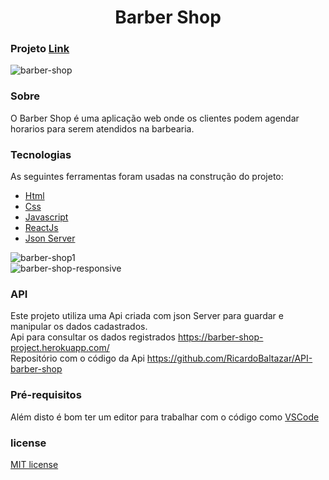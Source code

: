 <h1 align="center">Barber Shop</h1>  
  
### Projeto [Link](https://barber-shop-react-js.vercel.app/#/about)  
  
![barber-shop](https://user-images.githubusercontent.com/56805229/90039111-96b9f680-dc9c-11ea-9e3c-eb2140fe9598.png)  
      
### Sobre
O Barber Shop é uma aplicação web onde os clientes podem agendar horarios para serem atendidos na barbearia. 
    
  
### Tecnologias

As seguintes ferramentas foram usadas na construção do projeto:

- [Html](https://developer.mozilla.org/pt-BR/docs/Web/HTML)  
- [Css](https://developer.mozilla.org/pt-BR/docs/Web/CSS)  
- [Javascript](https://developer.mozilla.org/pt-BR/docs/Web/JavaScript)  
- [ReactJs](https://pt-br.reactjs.org/docs/getting-started.html)  
- [Json Server](https://www.npmjs.com/package/json-server)  
  
![barber-shop1](https://user-images.githubusercontent.com/56805229/90042075-8efc5100-dca0-11ea-8a66-2c7c163c1f31.gif)  
![barber-shop-responsive](https://user-images.githubusercontent.com/56805229/90041220-62940500-dc9f-11ea-8b19-ac324656557f.gif)  
  
### API  
Este projeto utiliza uma Api criada com json Server para guardar e manipular os dados cadastrados.  
Api para consultar os dados registrados https://barber-shop-project.herokuapp.com/  
Repositório com o código da Api https://github.com/RicardoBaltazar/API-barber-shop  
  
### Pré-requisitos
   
Além disto é bom ter um editor para trabalhar com o código como [VSCode](https://code.visualstudio.com/)
  
### license  
[MIT license](https://github.com/RicardoBaltazar/Barber-Shop-ReactJs/blob/master/LICENSE)
